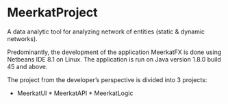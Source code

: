 # MeerkatProject
 A data analytic tool for analyzing network of entities (static &amp; dynamic networks). 

Predominantly, the development of the application MeerkatFX is done using Netbeans IDE 8.1 on Linux. The application is run on Java version 1.8.0 build 45 and above. 

The project from the developer’s perspective is divided into 3 projects:
* MeerkatUI
         * MeerkatAPI
         * MeerkatLogic
